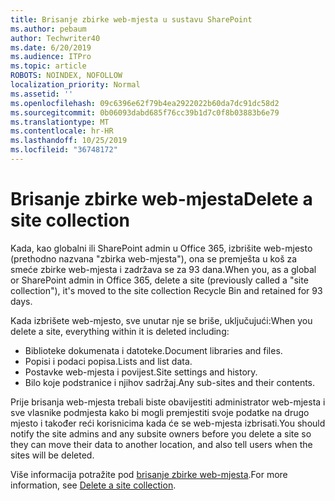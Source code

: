```yaml
---
title: Brisanje zbirke web-mjesta u sustavu SharePoint
ms.author: pebaum
author: Techwriter40
ms.date: 6/20/2019
ms.audience: ITPro
ms.topic: article
ROBOTS: NOINDEX, NOFOLLOW
localization_priority: Normal
ms.assetid: ''
ms.openlocfilehash: 09c6396e62f79b4ea2922022b60da7dc91dc58d2
ms.sourcegitcommit: 0b06093dabd685f76cc39b1d7c0f8b03883b6e79
ms.translationtype: MT
ms.contentlocale: hr-HR
ms.lasthandoff: 10/25/2019
ms.locfileid: "36748172"
---
```

# <a name="delete-a-site-collection"></a><span data-ttu-id="1ca3d-102">Brisanje zbirke web-mjesta</span><span class="sxs-lookup"><span data-stu-id="1ca3d-102">Delete a site collection</span></span>

<span data-ttu-id="1ca3d-103">Kada, kao globalni ili SharePoint admin u Office 365, izbrišite web-mjesto (prethodno nazvana "zbirka web-mjesta"), ona se premješta u koš za smeće zbirke web-mjesta i zadržava se za 93 dana.</span><span class="sxs-lookup"><span data-stu-id="1ca3d-103">When you, as a global or SharePoint admin in Office 365, delete a site (previously called a "site collection"), it's moved to the site collection Recycle Bin and retained for 93 days.</span></span> 

<span data-ttu-id="1ca3d-104">Kada izbrišete web-mjesto, sve unutar nje se briše, uključujući:</span><span class="sxs-lookup"><span data-stu-id="1ca3d-104">When you delete a site, everything within it is deleted including:</span></span>

- <span data-ttu-id="1ca3d-105">Biblioteke dokumenata i datoteke.</span><span class="sxs-lookup"><span data-stu-id="1ca3d-105">Document libraries and files.</span></span>
- <span data-ttu-id="1ca3d-106">Popisi i podaci popisa.</span><span class="sxs-lookup"><span data-stu-id="1ca3d-106">Lists and list data.</span></span>
- <span data-ttu-id="1ca3d-107">Postavke web-mjesta i povijest.</span><span class="sxs-lookup"><span data-stu-id="1ca3d-107">Site settings and history.</span></span>
- <span data-ttu-id="1ca3d-108">Bilo koje podstranice i njihov sadržaj.</span><span class="sxs-lookup"><span data-stu-id="1ca3d-108">Any sub-sites and their contents.</span></span>

<span data-ttu-id="1ca3d-109">Prije brisanja web-mjesta trebali biste obavijestiti administrator web-mjesta i sve vlasnike podmjesta kako bi mogli premjestiti svoje podatke na drugo mjesto i također reći korisnicima kada će se web-mjesta izbrisati.</span><span class="sxs-lookup"><span data-stu-id="1ca3d-109">You should notify the site admins and any subsite owners before you delete a site so they can move their data to another location, and also tell users when the sites will be deleted.</span></span> 

<span data-ttu-id="1ca3d-110">Više informacija potražite pod [brisanje zbirke web-mjesta](https://docs.microsoft.com/sharepoint/delete-site-collection).</span><span class="sxs-lookup"><span data-stu-id="1ca3d-110">For more information, see [Delete a site collection](https://docs.microsoft.com/sharepoint/delete-site-collection).</span></span> 